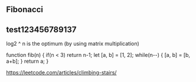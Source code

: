 ## Fibonacci
## test123456789137
log2 ^ n is the optimum  (by using matrix multiplication)

function fib(n)
{
  if(n < 3) return n-1;
  let [a, b] = [1, 2]; 
  while(n--) {
    [a, b] = [b, a+b];
  }
  return a;
}

https://leetcode.com/articles/climbing-stairs/

